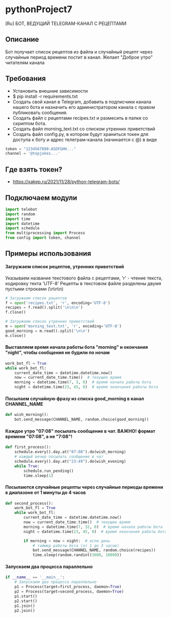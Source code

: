 # pythonProject7

[Ru] БОТ, ВЕДУЩИЙ TELEGRAM-КАНАЛ С РЕЦЕПТАМИ

## Описание

Бот получает список рецептов из файла и случайный рецепт через случайные период времени постит в канал. Желает "Доброе утро"
 читателям канала

## Требования

* Установить внешние зависимости
* $ pip install -r requirements.txt
* Создать свой канал в Telegram, добавить в подписчики канала нашего бота и назначить его администратором канала с
  правом публиковать сообщения.
* Создать файл с рецептами recipes.txt и размесить в папке со скриптом бота.
* Создать файл morning_text.txt со списком утренних приветствий
* Создать файл config.py, в котором будут храниться токен для доступа к боту и адрес телеграм-канала (начинается с @) в
  виде

```python
token = "1234567890:ASDFGHH..."
channel = '@topjokes...'
```

## Где взять токен?

* https://xakep.ru/2021/11/28/python-telegram-bots/

## Подключаем модули

```python
import telebot
import random
import time
import datetime
import schedule
from multiprocessing import Process
from config import token, channel
```

## Примеры использования

#### Загружаем список рецептов, утренних приветствий 

Указываем название текстового файла с рецептами, 'r' - чтение текста, кодировку текта 'UTF-8'
Рецепты в текстовом файле разделены двумя пустыми строками (\n\n\n)

```python
# Загружаем список рецептов
f = open('recipes.txt', 'r', encoding='UTF-8')
recipes = f.read().split('\n\n\n')
f.close()

# Загружаем список утренних приветствий
m = open('morning_text.txt', 'r', encoding='UTF-8')
good_morning = m.read().split('\n\n')
m.close()
```

#### Выставляем время начала работы бота "morning" и окончания "night", чтобы сообщения не будили по ночам

```python
work_bot_fl = True
while work_bot_fl:
    current_date_time = datetime.datetime.now()
    now = current_date_time.time()  # текущее время
    morning = datetime.time(7, 3, 0)  # время начала работы бота
    night = datetime.time(23, 45, 0)  # время окончания работы бота
```

#### Посылаем случайную фразу из списка good_morning в канал CHANNEL_NAME

```python
def wish_morning():
    bot.send_message(CHANNEL_NAME, random.choice(good_morning))
```


#### Каждое утро "07:08" посылать сообщение в чат. ВАЖНО! формат времени "07:08", а не "7:08"!

```python
def first_process():
    schedule.every().day.at("07:08").do(wish_morning)
    # каждый вечер посылать сообщение в чат
    schedule.every().day.at("23:49").do(wish_evening)
    while True:
        schedule.run_pending()
        time.sleep(1)
```

#### Посылаются случайные рецепты через случайные периоды времени в диапазоне от 1 минуты до 4 часов

```python
def second_process():
    work_bot_fl = True
    while work_bot_fl:
        current_date_time = datetime.datetime.now()
        now = current_date_time.time()  # текущее время
        morning = datetime.time(7, 32, 0)  # время начала работы бота
        night = datetime.time(23, 45, 0)  # время окончания работы бота

        if morning < now < night:  # если день
            # таймер работы бота (от 1 до 3 часов)
            bot.send_message(CHANNEL_NAME, random.choice(recipes))
            time.sleep(random.randint(3600, 10800))
```

#### Запускаем два процесса параллельно

```python
if __name__ == '__main__':
    # Запускаем два процесса параллельно
    p1 = Process(target=first_process, daemon=True)
    p2 = Process(target=second_process, daemon=True)
    p1.start()
    p2.start()
    p1.join()
    p2.join()
```